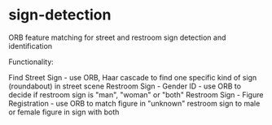 # sign-detection
ORB feature matching for street and restroom sign detection and identification

Functionality:

Find Street Sign - use ORB, Haar cascade to find one specific kind of sign (roundabout) in street scene 
Restroom Sign - Gender ID - use ORB to decide if restroom sign is "man", "woman" or "both"
Restroom Sign - Figure Registration - use ORB to match figure in "unknown" restroom sign to male or female figure in sign with both
